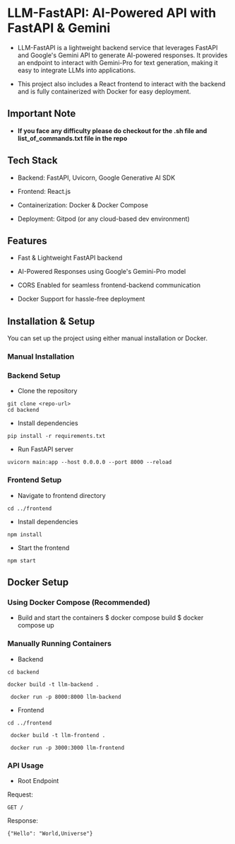 # LLM-FastAPI: AI-Powered API with FastAPI & Gemini

- LLM-FastAPI is a lightweight backend service that leverages FastAPI and Google's Gemini API to generate AI-powered responses. It provides an endpoint to interact with Gemini-Pro for text generation, making it easy to integrate LLMs into applications.

- This project also includes a React frontend to interact with the backend and is fully containerized with Docker for easy deployment.

## Important Note
- **If you face any difficulty please do checkout for the .sh file and list_of_commands.txt file in the repo**
## Tech Stack

- Backend: FastAPI, Uvicorn, Google Generative AI SDK

- Frontend: React.js

- Containerization: Docker & Docker Compose

- Deployment: Gitpod (or any cloud-based dev environment)

## Features

- Fast & Lightweight FastAPI backend

- AI-Powered Responses using Google's Gemini-Pro model

- CORS Enabled for seamless frontend-backend communication

- Docker Support for hassle-free deployment

## Installation & Setup

You can set up the project using either manual installation or Docker.

### Manual Installation
### Backend Setup
- Clone the repository
```
git clone <repo-url>
cd backend
```
- Install dependencies
```
pip install -r requirements.txt
```
- Run FastAPI server
```
uvicorn main:app --host 0.0.0.0 --port 8000 --reload
```
### Frontend Setup
- Navigate to frontend directory
```
cd ../frontend
```
- Install dependencies
```
npm install
```
- Start the frontend
```
npm start
```

## Docker Setup

### Using Docker Compose (Recommended)

- Build and start the containers
$ docker compose build
$ docker compose up

### Manually Running Containers

- Backend
```
cd backend
```
```
docker build -t llm-backend .
```
```
 docker run -p 8000:8000 llm-backend
```
- Frontend
```
cd ../frontend
```
```
 docker build -t llm-frontend .
```
```
 docker run -p 3000:3000 llm-frontend
```
### API Usage

- Root Endpoint

Request:
```
GET /
```
Response:
```
{"Hello": "World,Universe"}
```
